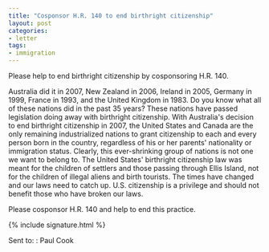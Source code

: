 ```yaml
---
title: "Cosponsor H.R. 140 to end birthright citizenship"
layout: post
categories:
- letter
tags:
- immigration
---
```


Please help to end birthright citizenship by cosponsoring H.R. 140.

Australia did it in 2007, New Zealand in 2006, Ireland in 2005, Germany in 1999, France in 1993, and the United Kingdom in 1983. Do you know what all of these nations did in the past 35 years? These nations have passed legislation doing away with birthright citizenship. With Australia's decision to end birthright citizenship in 2007, the United States and Canada are the only remaining industrialized nations to grant citizenship to each and every person born in the country, regardless of his or her parents' nationality or immigration status. Clearly, this ever-shrinking group of nations is not one we want to belong to. The United States' birthright citizenship law was meant for the children of settlers and those passing through Ellis Island, not for the children of illegal aliens and birth tourists. The times have changed and our laws need to catch up. U.S. citizenship is a privilege and should not benefit those who have broken our laws.

Please cosponsor H.R. 140 and help to end this practice.

{% include signature.html %}

Sent to:
: Paul Cook
